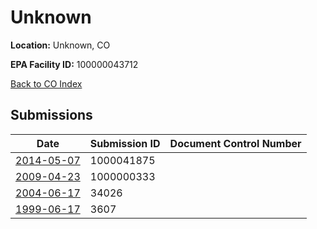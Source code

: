 # Unknown

**Location:** Unknown, CO

**EPA Facility ID:** 100000043712

[Back to CO Index](../../index.md)

## Submissions

| Date | Submission ID | Document Control Number |
|------|--------------|-------------------------|
| [2014-05-07](submissions/1000041875.md) | 1000041875 |  |
| [2009-04-23](submissions/1000000333.md) | 1000000333 |  |
| [2004-06-17](submissions/34026.md) | 34026 |  |
| [1999-06-17](submissions/3607.md) | 3607 |  |
